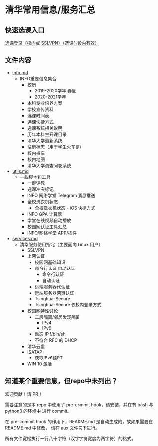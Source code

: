 # 清华常用信息/服务汇总

## 快速选课入口

[选课登录（校内或 SSLVPN）（选课时段内有效）](http://zhjwxk.cic.tsinghua.edu.cn/xklogin.do)

## 文件内容
- [info.md](info.md)
    - INFO重要信息集合
        - 校历
            - 2019-2020学年 春夏
            - 2020-2021学年 
        - 本科专业培养方案
        - 学校宣传资料
        - 选课时间表
        - 选课快捷方式
        - 选课系统相关说明
        - 历年本科生开课目录
        - 清华大学迎新系统
        - 注册标志（用于学生火车票）
        - 校内校车
        - 校内地图
        - 清华大学调查问卷系统
- [utils.md](utils.md)
    - 一些脚本和工具
        - 一键评教
        - 选课冲突标记
        - INFO 网络学堂 Telegram 消息推送
        - 全校洗衣机状态
            - 全校洗衣机状态 - iOS 快捷方式
        - INFO GPA 计算器
        - 学堂在线视频自动播放
        - 校园网认证工具汇总
        - INFO/网络学堂 APP/插件
- [services.md](services.md)
    - 清华服务使用指北（主要面向 Linux 用户）
        - SSLVPN
        - 上网认证
            - 校园网基础知识
            - 命令行认证 自动认证
                - 命令行认证
                - 自动认证
            - 远端服务器代认证
            - 远端服务器网页认证
            - Tsinghua-Secure
            - Tsinghua-Secure 仅校内登录方式
        - 校园网特性讨论
            - 二层隔离/邻居发现隔离
                - IPv4
                - IPv6
            - 动态 IP
    !/bin/sh
            - 不符合 RFC 的 DHCP
        - 清华云盘
        - ISATAP 
            - 获取IPv6挂PT
        - WIN 10 激活

## 知道某个重要信息，但repo中未列出？

欢迎贡献！请 PR！

需要注意的是本 repo 中使用了 pre-commit hook，请安装，并在有 bash 与 python3 的环境中
进行 commit。

在 pre-commit hook 的作用下，README.md 是自动生成的，故如果需要在 README.md 中修改，
请在 aux 文件夹下进行。

所有文件宽松执行一行八十字符（汉字字符宽度为两字符）的格式。
